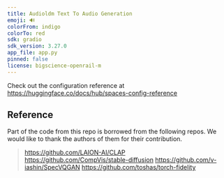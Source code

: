 ```yaml
---
title: Audioldm Text To Audio Generation
emoji: 🔊
colorFrom: indigo
colorTo: red
sdk: gradio
sdk_version: 3.27.0
app_file: app.py
pinned: false
license: bigscience-openrail-m
---
```


Check out the configuration reference at https://huggingface.co/docs/hub/spaces-config-reference

## Reference
Part of the code from this repo is borrowed from the following repos. We would like to thank the authors of them for their contribution. 

> https://github.com/LAION-AI/CLAP
> https://github.com/CompVis/stable-diffusion
> https://github.com/v-iashin/SpecVQGAN 
> https://github.com/toshas/torch-fidelity